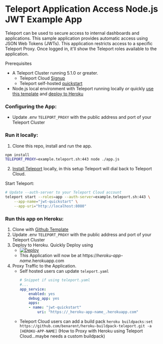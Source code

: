 # Teleport Application Access Node.js JWT Example App

Teleport can be used to secure access to internal dashboards and applications. This
sample application provides automatic access using JSON Web Tokens (JWTs). This
application restricts access to a specific Teleport Proxy. Once logged in, it'll
show the Teleport roles available to the application.

Prerequisites
- A Teleport Cluster running 5.1.0 or greater.
    - Teleport Cloud [Signup](https://goteleport.com/get-started/)
    - Teleport self-hosted [quickstart](https://goteleport.com/teleport/docs/quickstart/)
- Node.js local environment with Teleport running locally _or_ quickly [use this template](https://github.com/benarent/teleport-application-access-node/generate) and [deploy to Heroku](https://heroku.com/deploy)

### Configuring the App:
- Update .env `TELEPORT_PROXY` with the public address and port of your Teleport Cluster

### Run it locally:

1. Clone this repo, install and run the app.
```bash
npm install
TELEPORT_PROXY=example.teleport.sh:443 node ./app.js
```

2. [Install Teleport](https://goteleport.com/teleport/docs/installation/) locally, in this setup Teleport will dial back to Teleport Cloud.

Start Teleport:
```bash
# Update --auth-server to your Teleport Cloud account
teleport start --roles=app --auth-server=example.teleport.sh:443 \
    --app-name="jwt-quickstart" \
    --app-uri="http://localhost:8080"
```

### Run this app on Heroku:

1. Clone with [Github Template](https://github.com/benarent/teleport-application-access-node/generate)
2. Update .env `TELEPORT_PROXY` with the public address and port of your Teleport Cluster
3. Deploy to Heroku. Quickly Deploy using
    - [![Deploy](https://www.herokucdn.com/deploy/button.svg)](https://heroku.com/deploy)
    - This Application will now be at https://_heroku-app-name_.herokuapp.com
4. Proxy Traffic to the Application.
    - Self hosted users can update `teleport.yaml`
        ```yaml
        # Snippet if using teleport.yaml
        #...
        app_service:
            enabled: yes
            debug_app: yes
            apps:
            - name: "jwt-quickstart"
                uri: "https://_heroku-app-name_.herokuapp.com"
        ```
    - Teleport Cloud users can add a build pack `heroku buildpacks:set https://github.com/benarent/heroku-buildpack-teleport.git -a [HEROKU-APP-NAME]` (How to Proxy with Heroku using Teleport Cloud...maybe needs a custom buildpack)
